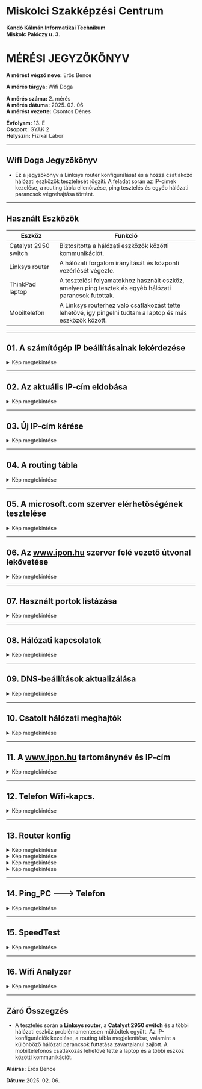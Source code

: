 # Miskolci Szakképzési Centrum  
**Kandó Kálmán Informatikai Technikum**  
**Miskolc Palóczy u. 3.**

# MÉRÉSI JEGYZŐKÖNYV

**A mérést végző neve:** Erős Bence 

**A mérés tárgya:** Wifi Doga 

**A mérés száma:** 2. mérés  
**A mérés dátuma:** 2025. 02. 06  
**A mérést vezette:**  Csontos Dénes 

**Évfolyam:** 13. E  
**Csoport:** GYAK 2  
**Helyszín:** Fizikai Labor

---

## Wifi Doga Jegyzőkönyv

- Ez a jegyzőkönyv a Linksys router konfigurálását és a hozzá csatlakozó hálózati eszközök tesztelését rögzíti. A feladat során az IP-címek kezelése, a routing tábla ellenőrzése, ping tesztelés és egyéb hálózati parancsok végrehajtása történt.

---

## Használt Eszközök

| Eszköz                | Funkció                                                                 |
|-----------------------|-------------------------------------------------------------------------|
| Catalyst 2950 switch   | Biztosította a hálózati eszközök közötti kommunikációt.                |
| Linksys router         | A hálózati forgalom irányítását és központi vezérlését végezte.         |
| ThinkPad laptop        | A tesztelési folyamatokhoz használt eszköz, amelyen ping tesztek és egyéb hálózati parancsok futottak. |
| Mobiltelefon           | A Linksys routerhez való csatlakozást tette lehetővé, így pingelni tudtam a laptop és más eszközök között. |

---

## 01. A számítógép IP beállításainak lekérdezése

<details>
  <summary>Kép megtekintése</summary>
  
![ipconfig](https://github.com/user-attachments/assets/113ca128-9106-4d64-8856-ea6c014122bf)

  

</details>

---

## 02. Az aktuális IP-cím eldobása

<details>

  <summary>Kép megtekintése</summary>
  
![release](https://github.com/user-attachments/assets/9b791ee8-bd29-4ac8-93a8-97c014e31911)

  

</details>

---

## 03. Új IP-cím kérése

<details>

  <summary>Kép megtekintése</summary>
  
![renew](https://github.com/user-attachments/assets/32c16295-0fe8-4381-aa6c-71625acb84d4)

  

</details>

---

## 04. A routing tábla 

<details>

  <summary>Kép megtekintése</summary>
  
![netstat](https://github.com/user-attachments/assets/44836301-d866-4d40-93a5-fae4b308d74b)


</details>

---

## 05. A microsoft.com szerver elérhetőségének tesztelése

<details>

  <summary>Kép megtekintése</summary>
  
![ping_microsoft](https://github.com/user-attachments/assets/d813b3d6-e78b-4026-9881-3dbb6a86eb58)

  

</details>

---

## 06. Az www.ipon.hu szerver felé vezető útvonal lekövetése

<details>

  <summary>Kép megtekintése</summary>

  ![tracer_ipon](https://github.com/user-attachments/assets/3f6893e2-629f-465c-8a63-d4e0c9a1bf27)


</details>

---

## 07. Használt portok listázása

<details>

  <summary>Kép megtekintése</summary>
  
![netstat -a](https://github.com/user-attachments/assets/8a533980-69da-42f9-b610-84f3566872f0)

  

</details>

---

## 08. Hálózati kapcsolatok 

<details>

  <summary>Kép megtekintése</summary>
  
![netstat -an](https://github.com/user-attachments/assets/26e589b0-2c38-49f8-9721-fe0cedf5fe5a)

  
</details>

---

## 09. DNS-beállítások aktualizálása

<details>

  <summary>Kép megtekintése</summary>
  
![dns](https://github.com/user-attachments/assets/2aa26bbb-c02a-432e-bb9b-de81d2ef7060)

  

</details>

---

## 10. Csatolt hálózati meghajtók 

<details>

  <summary>Kép megtekintése</summary>

  ![net use](https://github.com/user-attachments/assets/b041e600-f1b8-48bd-b7d9-344466935605)


</details>

---

## 11. A www.ipon.hu tartománynév és IP-cím 

<details>

  <summary>Kép megtekintése</summary>
  
![nslookup_ipon](https://github.com/user-attachments/assets/491ffa30-659a-4f2e-a162-e3a452f9eba3)

  

</details>

---

## 12. Telefon Wifi-kapcs.

<details>
  <summary>Kép megtekintése</summary>
  
![Screenshot_20250206_103552_Settings](https://github.com/user-attachments/assets/7c081d19-c437-489d-a5d1-d360791ae915)

  
</details>

---

## 13. Router konfig

<details>
  <summary>Kép megtekintése</summary>
  
![router_config_1](https://github.com/user-attachments/assets/61640790-543a-42e4-8189-8859c7e74d91)

  
</details>

<details>
  <summary>Kép megtekintése</summary>

  ![router_config_2](https://github.com/user-attachments/assets/a80c1e72-e317-465a-b5fe-cda82154c91b)

</details>

<details>

  <summary>Kép megtekintése</summary>
  
![router_config_3](https://github.com/user-attachments/assets/29d51a61-419e-4830-bfee-7bc591f53790)

  
</details>

<details>
<summary>Kép megtekintése</summary>
  
  ![block_wan_ping](https://github.com/user-attachments/assets/7c472f26-0d37-45cb-bb76-db88ec5080c7)

</details>

---

## 14. Ping_PC ---> Telefon

<details>

<summary>Kép megtekintése</summary>

![ping_telefonra](https://github.com/user-attachments/assets/1283e75a-f727-4130-88a2-78cc0887dd8c)


</details>

---

## 15. SpeedTest

<details>

<summary>Kép megtekintése</summary>

![speedtest](https://github.com/user-attachments/assets/2099c4a7-46df-4f43-bb72-e5fe286fa20c)


</details>

---

## 16. Wifi Analyzer

<details>

<summary>Kép megtekintése</summary>

![Screenshot_20250206_103859_WiFi Monitor](https://github.com/user-attachments/assets/cbfb7310-42f3-4fee-ab78-683f8ed1bba9)


</details>

---

## Záró Összegzés

- A tesztelés során a **Linksys router**, a **Catalyst 2950 switch** és a többi hálózati eszköz problémamentesen működtek együtt. Az IP-konfigurációk kezelése, a routing tábla megjelenítése, valamint a különböző hálózati parancsok futtatása zavartalanul zajlott. A mobiltelefonos csatlakozás lehetővé tette a laptop és a többi eszköz közötti kommunikációt.


**Aláírás:** Erős Bence 

**Dátum:** 2025. 02. 06.
